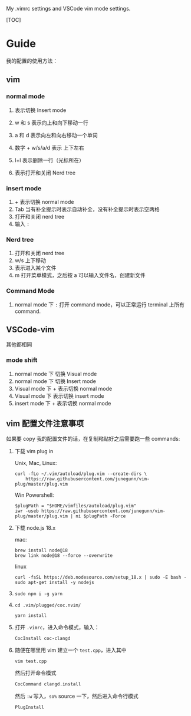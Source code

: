 My .vimrc settings and VSCode vim mode settings.

[TOC]

# Guide

我的配置的使用方法：

## vim

### normal mode 

1. <Space> 表示切换 Insert mode
2. w 和 s 表示向上和向下移动一行

2. a 和 d 表示向左和向右移动一个单词

3. 数字 + w/s/a/d 表示 上下左右 
4. l+l 表示删除一行（光标所在）
5. <Ctrl-b> 表示打开和关闭 Nerd tree

### insert mode

1. <Shift-x> + <Shift-c> 表示切换 normal mode
2. Tab 当有补全提示时表示自动补全，没有补全提示时表示空两格
3. <Ctrl-b> 打开和关闭 nerd tree
4. 输入 `:` 

### Nerd tree 

1. <Ctrl-b> 打开和关闭 nerd tree
2. w/s 上下移动
3. <Enter> 表示进入某个文件
4. m 打开菜单模式，之后按 a 可以输入文件名，创建新文件

### Command Mode

1. normal mode 下 `:` 打开 command mode，可以正常运行 terminal 上所有 command.

## VSCode-vim

其他都相同

### mode shift

1. normal mode 下 <Shift-v> 切换 Visual mode
2. normal mode 下 <Space> 切换 Insert mode
3. Visual mode 下 <Shift-x> + <Shift-c> 表示切换 normal mode
4. Visual mode 下 <Space> 表示切换 insert mode
5. insert mode 下 <Shift-x> + <Shift-c> 表示切换 normal mode

## vim 配置文件注意事项

如果要 copy 我的配置文件的话，在复制粘贴好之后需要跑一些 commands:

1. 下载 vim plug in

   Unix, Mac, Linux:

   ```shell
   curl -fLo ~/.vim/autoload/plug.vim --create-dirs \
       https://raw.githubusercontent.com/junegunn/vim-plug/master/plug.vim
   ```

   Win Powershell:

   ```shell
   $plugPath = "$HOME/vimfiles/autoload/plug.vim"
   iwr -useb https://raw.githubusercontent.com/junegunn/vim-plug/master/plug.vim | ni $plugPath -Force
   ```

2. 下载 node.js 18.x

   mac:

   ```shell
   brew install node@18
   brew link node@18 --force --overwrite
   ```

   linux

   ```shell
   curl -fsSL https://deb.nodesource.com/setup_18.x | sudo -E bash -
   sudo apt-get install -y nodejs
   ```

3. ```shell
   sudo npm i -g yarn
   ```

4. ```
   cd .vim/plugged/coc.nvim/
   ```

   ```shell
   yarn install
   ```

5. 打开 `.vimrc`，进入命令模式，输入：

   ```shell
   CocInstall coc-clangd
   ```

6. 随便在哪里用 vim 建立一个 `test.cpp`，进入其中

   ```shell
   vim test.cpp
   ```

   然后打开命令模式

   ```cmd
   CocCommand clangd.install
   ```

   然后 `:w` 写入，`so%` source 一下，然后进入命令行模式

   ```cmd
   PlugInstall
   ```
